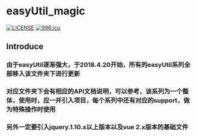# easyUtil_magic
[![LICENSE](https://img.shields.io/badge/license-Anti%20996-blue.svg)](https://github.com/996icu/996.ICU/blob/master/LICENSE)
[![996.icu](https://img.shields.io/badge/link-996.icu-red.svg)](https://996.icu)
## Introduce
### 由于easyUtil逐渐强大，于2018.4.20开始，所有的easyUtil系列全部移入该文件夹下进行更新  
### 对应文件夹下会有相应的API文档说明，可以参考，该系列为一个整体，使用时，应一并引入项目，每个系列中还有对应的support，做为特殊操作时使用    
### 另外一定要引入jquery.1.10.x以上版本以及vue 2.x版本的基础文件  
